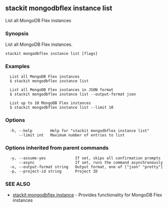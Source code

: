 ## stackit mongodbflex instance list

List all MongoDB Flex instances

### Synopsis

List all MongoDB Flex instances.

```
stackit mongodbflex instance list [flags]
```

### Examples

```
  List all MongoDB Flex instances
  $ stackit mongodbflex instance list

  List all MongoDB Flex instances in JSON format
  $ stackit mongodbflex instance list --output-format json

  List up to 10 MongoDB Flex instances
  $ stackit mongodbflex instance list --limit 10
```

### Options

```
  -h, --help        Help for "stackit mongodbflex instance list"
      --limit int   Maximum number of entries to list
```

### Options inherited from parent commands

```
  -y, --assume-yes             If set, skips all confirmation prompts
      --async                  If set, runs the command asynchronously
  -o, --output-format string   Output format, one of ["json" "pretty"]
  -p, --project-id string      Project ID
```

### SEE ALSO

* [stackit mongodbflex instance](./stackit_mongodbflex_instance.md)	 - Provides functionality for MongoDB Flex instances

